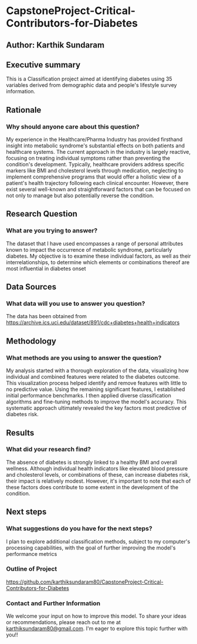 # CapstoneProject-Critical-Contributors-for-Diabetes

## Author: Karthik Sundaram

## Executive summary
This is a Classification project aimed at identifying diabetes using 35 variables derived from demographic data and people's lifestyle survey information.


## Rationale

### Why should anyone care about this question?
My experience in the Healthcare/Pharma Industry has provided firsthand insight into metabolic syndrome's substantial effects on both patients and healthcare systems. The current approach in the industry is largely reactive, focusing on treating individual symptoms rather than preventing the condition's development. Typically, healthcare providers address specific markers like BMI and cholesterol levels through medication, neglecting to implement comprehensive programs that would offer a holistic view of a patient's health trajectory following each clinical encounter. However, there exist several well-known and straightforward factors that can be focused on not only to manage but also potentially reverse the condition.


## Research Question

### What are you trying to answer?
The dataset that I have used encompasses a range of personal attributes known to impact the occurrence of metabolic syndrome, particularly diabetes. My objective is to examine these individual factors, as well as their interrelationships, to determine which elements or combinations thereof are most influential in diabetes onset

## Data Sources

### What data will you use to answer you question?
The data has been obtained from https://archive.ics.uci.edu/dataset/891/cdc+diabetes+health+indicators

## Methodology

### What methods are you using to answer the question?
My analysis started with a thorough exploration of the data, visualizing how individual and combined features were related to the diabetes outcome. This visualization process helped identify and remove features with little to no predictive value. Using the remaining significant features, I established initial performance benchmarks. I then applied diverse classification algorithms and fine-tuning methods to improve the model's accuracy. This systematic approach ultimately revealed the key factors most predictive of diabetes risk.

## Results

### What did your research find?
The absence of diabetes is strongly linked to a healthy BMI and overall wellness. Although individual health indicators like elevated blood pressure and cholesterol levels, or combinations of these, can increase diabetes risk, their impact is relatively modest. However, it's important to note that each of these factors does contribute to some extent in the development of the condition.

## Next steps

### What suggestions do you have for the next steps?
I plan to explore additional classification methods, subject to my computer's processing capabilities, with the goal of further improving the model's performance metrics

### Outline of Project
https://github.com/karthiksundaram80/CapstoneProject-Critical-Contributors-for-Diabetes

### Contact and Further Information
We welcome your input on how to improve this model. To share your ideas or recommendations, please reach out to me at karthiksundaram80@gmail.com. I'm eager to explore this topic further with you!!

